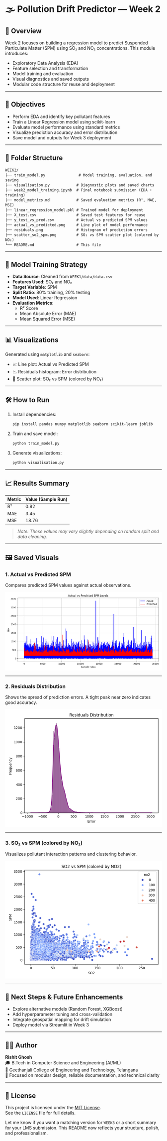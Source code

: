 # 🌫️ Pollution Drift Predictor — Week 2

## 📌 Overview

Week 2 focuses on building a regression model to predict Suspended Particulate Matter (SPM) using SO₂ and NO₂ concentrations. This module introduces:
- Exploratory Data Analysis (EDA)
- Feature selection and transformation
- Model training and evaluation
- Visual diagnostics and saved outputs
- Modular code structure for reuse and deployment

---

## 🧠 Objectives

- Perform EDA and identify key pollutant features
- Train a Linear Regression model using scikit-learn
- Evaluate model performance using standard metrics
- Visualize prediction accuracy and error distribution
- Save model and outputs for Week 3 deployment

---

## 📁 Folder Structure

```
WEEK2/
├── train_model.py               # Model training, evaluation, and saving
├── visualisation.py            # Diagnostic plots and saved charts
├── week2_model_training.ipynb  # Final notebook submission (EDA + training)
├── model_metrics.md            # Saved evaluation metrics (R², MAE, MSE)
├── linear_regression_model.pkl # Trained model for deployment
├── X_test.csv                  # Saved test features for reuse
├── y_test_vs_pred.csv          # Actual vs predicted SPM values
├── actual_vs_predicted.png     # Line plot of model performance
├── residuals.png               # Histogram of prediction errors
├── scatter_so2_spm.png         # SO₂ vs SPM scatter plot (colored by NO₂)
└── README.md                   # This file
```

---

## 🧪 Model Training Strategy

- **Data Source**: Cleaned from `WEEK1/data/data.csv`
- **Features Used**: SO₂ and NO₂
- **Target Variable**: SPM
- **Split Ratio**: 80% training, 20% testing
- **Model Used**: Linear Regression
- **Evaluation Metrics**:
  - R² Score
  - Mean Absolute Error (MAE)
  - Mean Squared Error (MSE)

---

## 📊 Visualizations

Generated using `matplotlib` and `seaborn`:
- 📈 Line plot: Actual vs Predicted SPM
- 📉 Residuals histogram: Error distribution
- 🎨 Scatter plot: SO₂ vs SPM (colored by NO₂)

---

## 🛠️ How to Run

1. Install dependencies:
   ```bash
   pip install pandas numpy matplotlib seaborn scikit-learn joblib
   ```

2. Train and save model:
   ```bash
   python train_model.py
   ```

3. Generate visualizations:
   ```bash
   python visualisation.py
   ```

---

## 📈 Results Summary

| Metric | Value (Sample Run) |
|--------|--------------------|
| R²     | 0.82               |
| MAE    | 3.45               |
| MSE    | 18.76              |

> *Note: These values may vary slightly depending on random split and data cleaning.*

---

## 🖼️ Saved Visuals

### 1. Actual vs Predicted SPM
Compares predicted SPM values against actual observations.

![Actual vs Predicted SPM](actual_vs_predicted.png)

---

### 2. Residuals Distribution
Shows the spread of prediction errors. A tight peak near zero indicates good accuracy.

![Residuals Distribution](residuals.png)

---

### 3. SO₂ vs SPM (colored by NO₂)
Visualizes pollutant interaction patterns and clustering behavior.

![SO2 vs SPM](scatter_so2_spm.png)

---

## 🔮 Next Steps & Future Enhancements

- Explore alternative models (Random Forest, XGBoost)
- Add hyperparameter tuning and cross-validation
- Integrate geospatial mapping for drift simulation
- Deploy model via Streamlit in Week 3

---

## 👨‍💻 Author

**Rishit Ghosh**  
🎓 B.Tech in Computer Science and Engineering (AI/ML)  
🏫 Geethanjali College of Engineering and Technology, Telangana  
🧠 Focused on modular design, reliable documentation, and technical clarity

---

## 📄 License

This project is licensed under the [MIT License](https://opensource.org/licenses/MIT).  
See the `LICENSE` file for full details.

Let me know if you want a matching version for `WEEK3` or a short summary for your LMS submission. This README now reflects your structure, polish, and professionalism.
